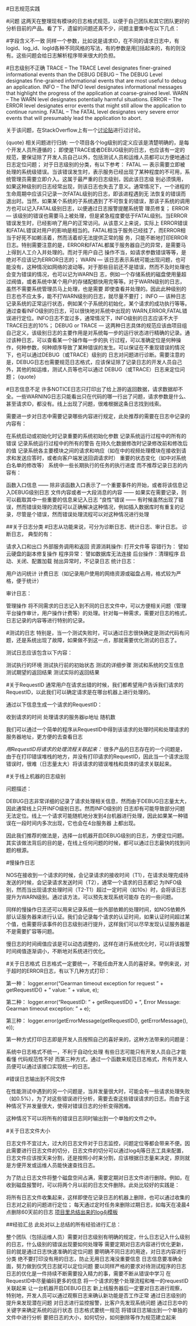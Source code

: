 #日志规范实践

#问题
这两天在整理现有模块的日志格式规范，以便于自己团队和其它团队更好的分析目前的产品。看了下，遗留的问题还真不少，问题主要集中在以下几点：

#字段含义不一致
同样一个参数，比如说是请求ID，在不同的请求日志中，有logid、log_id、logId各种不同风格的写法，有的参数是用[]括起来的，有的则没有。这些问题会给日志解析程序带来很大的负担。

#日志级别不正确
TRACE – The TRACE Level designates finer-grained informational events than the DEBUG
DEBUG – The DEBUG Level designates fine-grained informational events that are most useful to debug an application.
INFO – The INFO level designates informational messages that highlight the progress of the application at coarse-grained level.
WARN – The WARN level designates potentially harmful situations.
ERROR – The ERROR level designates error events that might still allow the application to continue running.
FATAL – The FATAL level designates very severe error events that will presumably lead the application to abort.

关于该问题，在StackOverflow上有一个[讨论贴](http://stackoverflow.com/questions/2031163/when-to-use-the-different-log-levels)进行过讨论。

{quote}
相关问题进行归纳:
一个项目各个log级别的定义应该是清楚明确的，是每个开发人员所遵循的；
即使是TRACE或者DEBUG级别的日志，也应该有一定的规范，要保证除了开发人员自己以外，包括测试人员和运维人员都可以方便地通过日志定位问题；
对于日志级别的分类，有以下参考：
FATAL — 表示需要立即被处理的系统级错误。当该错误发生时，表示服务已经出现了某种程度的不可用，系统管理员需要立即介入。这属于最严重的日志级别，因此该日志级 别必须慎用，如果这种级别的日志经常出现，则该日志也失去了意义。通常情况下，一个进程的生命周期中应该只记录一次FATAL级别的日志，即该进程遇到无 法恢复的错误而退出时。当然，如果某个系统的子系统遇到了不可恢复的错误，那该子系统的调用方也可以记入FATAL级别日志，以便通过日志报警提醒系统管 理员修复；
ERROR — 该级别的错误也需要马上被处理，但是紧急程度要低于FATAL级别。当ERROR错误发生时，已经影响了用户的正常访问。从该意义上来说，实际上 ERROR错误和FATAL错误对用户的影响是相当的。FATAL相当于服务已经挂了，而ERROR相当于好死不如赖活着，然而活着却无法提供正常的服 务，只能不断地打印ERROR日志。特别需要注意的是，ERROR和FATAL都属于服务器自己的异常，是需要马上得到人工介入并处理的。而对于用户自己 操作不当，如请求参数错误等等，是绝对不应该记为ERROR日志的；
WARN — 该日志表示系统可能出现问题，也可能没有，这种情况如网络的波动等。对于那些目前还不是错误，然而不及时处理也会变为错误的情况，也可以记为WARN日 志，例如一个存储系统的磁盘使用量超过阀值，或者系统中某个用户的存储配额快用完等等。对于WARN级别的日志，虽然不需要系统管理员马上处理，也是需要 即使查看并处理的。因此此种级别的日志也不应太多，能不打WARN级别的日志，就尽量不要打；
INFO — 该种日志记录系统的正常运行状态，例如某个子系统的初始化，某个请求的成功执行等等。通过查看INFO级别的日志，可以很快地对系统中出现的 WARN,ERROR,FATAL错误进行定位。INFO日志不宜过多，通常情况下，INFO级别的日志应该不大于TRACE日志的10%；
DEBUG or TRACE — 这两种日志具体的规范应该由项目组自己定义，该级别日志的主要作用是对系统每一步的运行状态进行精确的记录。通过该种日志，可以查看某一个操作每一步的执 行过程，可以准确定位是何种操作，何种参数，何种顺序导致了某种错误的发生。可以保证在不重现错误的情况下，也可以通过DEBUG（或TRACE）级别的 日志对问题进行诊断。需要注意的是，DEBUG日志也需要规范日志格式，应该保证除了记录日志的开发人员自己外，其他的如运维，测试人员等也可以通过 DEBUG（或TRACE）日志来定位问题；
{quote}

#日志信息不足
许多NOTICE日志只打印出了给上游的返回数据，请求数据却不全。一些WARNING日志只能看出只在代码的哪一行出了问题，请求参数是什么、甚至请求ID，都没有。线上出现了问题，很难根据这条日志找到线索。

需要进一步对日志中需要记录哪些内容进行规定，此处推荐的需要在日志中记录的内容有：

在系统启动或初始化时记录重要的系统初始化参数
记录系统运行过程中的所有的错误
记录系统运行过程中的所有的警告
在持久化数据修改时记录修改前和修改后的值
记录系统各主要模块之间的请求和响应（如在中的视频处理模块在接收到请求和发送应答时，或者向客户端发送回调请求时）
重要的状态变化（如中对系统白名单的修改等）
系统中一些长期执行的任务的执行进度
而不推荐记录日志的内容有：

函数入口信息 —— 除非该函数入口表示了一个重要事件的开始，或者将该信息记入DEBUG级别日志
文件内容或者一大段消息的内容 —— 如果实在需要记录，则可以截取其中一些重要的信息来记入日志
“良性”错误 —— 有时候虽然出现了错误，然而错误处理的流程可以正确解决这种情况，例如插入数据库时有重复的记录，尽管是个错误，然而错误处理流程可以对这种情况进行处理


##关于日志分类
#日志从功能来说，可分为诊断日志、统计日志、审计日志。
诊断日志， 典型的有：

请求入口和出口
外部服务调用和返回
资源消耗操作: 打开文件等
容错行为： 譬如云硬盘的副本修复操作
程序异常： 譬如数据库无法连接
后台操作：清理程序
启动、关闭、配置加载
抛出异常时，不记录日志
统计日志：

用户访问统计
计费日志（如记录用户使用的网络资源或磁盘占用，格式较为严格，便于统计）

审计日志：

管理操作
将不同需求的日志记入到不同的日志文件中，可以方便相关问题（管理平台操作审计，用户操作计费等）的处理。针对每一种需求，需要对日志的格式，日志记录的内容等进行特别的记录。

#测试的日志
特别是，当一个测试失败时，可以通过日志很快确定是测试代码有问题，还是系统出现了故障，如果做不到这一点，那就需要优化测试的日志了。

测试日志应该包含以下内容：

测试执行的环境
测试执行前的初始状态
测试的详细步骤
测试和系统的交互信息
测试期望的返回结果
测试实际的返回结果

#关于RequestID
通常用户在请求出错的时候，我们都希望用户告诉我们请求的RequestID，以此我们可以确定请求是在哪台机器上进行处理的。

通过以下信息生成一个请求的RequestID：

收到请求的时间
处理请求的服务器ip地址
随机数

我们可以通过一个简单的程序从RequestID中得到该请求的处理时间和处理请求的服务器地址，更方便的去查看日志

*用RequestID将请求的处理流程关联起来：*
很多产品的日志存在的一个问题是，由于在打印错误堆栈的地方，并没有打印请求的RequestID，因此当一个请求出现错误时，很难（日志量太大）将该请求的错误堆栈和具体的请求关联起来。

#关于线上机器的日志级别

问题描述：

DEBUG日志非常详细的记录了请求处理相关信息，然而由于DEBUG日志量太大，因此通常线上只开INFO级别日志。然而INFO级别的 日志却有可能导致部分问题无法定位。线上一个请求可能随机地分发到4台机器进行处理，因此如果某一种错误在一段时间内多次出现，它也会在4台服务器 上都出现。

因此我们推荐的做法是，选择一台机器开启DEBUG级别的日志，方便定位问题。其实该做法背后的目的是，在线上任何问题的时候，都可以通过日志最快的找到问题的根源。

#慢操作日志

NOS在接收到一个请求的时候，会记录请求的接收时间（T1），在请求处理完成待发送的时候，会记录请求发送时间（T2），通常一个请求的日志都记 为INFO级别，然而当出现请求处理时间（T2-T1）超过一定时间（如10s）时，会将该日志提升为WARN级别。通过该方法，可以预先发现系统可能存 在的一些问题。

同样的慢操作日志还可以用来记录系统一些外部依赖的处理时间，如NOS依赖外部认证服务器来进行认证。我们会记录每个请求的认证时间，如果认证时间超过某个值，也需要将该事件的日志级别进行提升，这样我们可以尽早发现认证服务器是不是需要扩容等问题。

慢日志的时间阀值应该是可以动态调整的，这样在进行系统优化时，可以将该报警时间阀值逐渐调小，不断地对系统进行优化。

#关于日志格式
日志格式一定要统一，不能任由开发人员的喜好来。举例来说，对于超时的ERROR日志，有以下几种方式打印：

第一种：
logger.error(“Gearman timeout exception for request ” + getRequestID() + ” value: ” + value, e);

第二种：
logger.error(“RequestID: ” + getRequestID() + “, Error Message: Gearman timeout exception: ” + e);

第三种：
logger.error(getErrorMessage(getRequestID(), getErrorMessage(), e));

第一种方式打印日志即是开发人员按照自己的喜好来的，这种方法带来的问题是：

系统中日志格式不统一，不利于自动化处理
有些日志可能只有开发人员自己才能看懂
代码规范性不好
而第三种方式，通过一个函数来规范日志格式，所有开发人员便可以通过该接口实现统一的日志。

#错误日志输出到不同文件

在性能测试中遇到的另一个问题是，当并发量很大时，可能会有一些请求处理失败（如0.5%），为了对这些错误进行分析，需要去查这些错误请求的日志。而由于这种情况下并发量很大，使得对错误日志的分析变得困难。

这种情况下可以将所有的错误日志同时输出到一个单独的文件之中。

#关于日志文件大小

日志文件不宜过大，过大的日志文件对于日志监控，问题定位等都会带来不便。因此需要进行日志文件的切分，日志文件的切分可以通过log4j等日志工具来配置，日志文件应该按天来分割，还是按照小时来分割，应该根据日志量来决定，原则就是方便开发或运维人员能快速查找日志。

为了防止日志文件将整个磁盘空间占满，需要定期对日志文件进行删除。例如，在收到磁盘报警时，可以将两个月以前的日志文件删除。此处比较好的实践是：

将所有日志文件收集起来，这样即使在记录日志的机器上删除，也可以通过收集的日志对之前的问题进行定位；
每天通过定时任务来删除过期日志，如每天在凌晨4点删除60天前的日志
[项目里总结出来的log4j模板](http://www.cnblogs.com/baibaluo/archive/2011/06/03/2072091.html)

##经验汇总
此处对以上总结的所有经验进行汇总：

整个团队（包括运维人员）需要对日志级别有明确的规定，什么日志记入什么级别的日志，什么级别的错误出现要如何处理等
需要定期对日志内容进行优化更新，目的就是通过日志快速准确的定位问题
要明确不同日志的用途，对日志内容进行分类
绝不要打印没有用的日志，防止无用日志淹没重要信息
日志信息要准确全面，努力做到仅凭日志就可以定位问题
要以同样严格的要求对待测试程序的日志
日志的优化是一件持续不断需要投入精力的事，需要不断从错误中学习
在RequestID中尽量编码更多的信息
将一个请求的整个处理流程和唯一的requestID关联起来
让一台机器开启DEBUG日志
新上线服务器后一定要对日志进行观察，特别地，开发人员可以通过观察日志来确认新功能是否工作正常
通过日志级别的提升来发现潜在问题
对日志进行监控报警，比客户先发现系统问题
通过日志中的关键字来确定系统的运行状态
日志格式要统一规范
将错误日志输出到一个单独的文件中进行分析
要把日志的大小，如何切分，如何删除等作为规范建立起来
